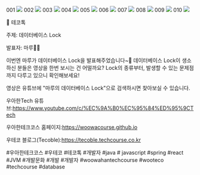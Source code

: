 001
![](001.png)
002
![](002.png)
003
![](003.png)
004
![](004.png)
005
![](005.png)
006
![](006.png)
007
![](007.png)
008
![](008.png)
009
![](009.png)
010
![](010.png)

📮 테코톡

주제: 데이터베이스 Lock

발표자: 마루🍒🍵

이번엔 마루가 데이터베이스 Lock을 발표해주었습니다~👏
데이터베이스 Lock이 생소하신 분들은 영상을 한번 보시는 건 어떨까요?
Lock의 종류부터, 발생할 수 있는 문제점까지 다루고 있으니 확인해보세요!

영상은 유튜브에 "마루의 데이터베이스 Lock"으로 검색하시면 찾아보실 수 있습니다.


우아한Tech 유튜브:https://www.youtube.com/c/%EC%9A%B0%EC%95%84%ED%95%9CTech

우아한테크코스 홈페이지:https://woowacourse.github.io

우테코 블로그(Tecoble):https://tecoble.techcourse.co.kr

#우아한테크코스 #우테코 #테코톡 #개발자 #java # javascript #spring #react #JVM #개발문화 #개발 #개발자 #woowahantechcourse #wooteco #techcourse #database
